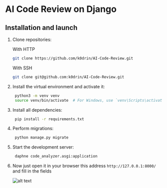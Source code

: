 # AI Code Review on Django

## Installation and launch

1. Clone repositories:

   With HTTP
   ```bash
   git clone https://github.com/k0drin/AI-Code-Review.git
   ```

   With SSH
   ```bash
   git clone git@github.com:k0drin/AI-Code-Review.git
   ```
2. Install the virtual environment and activate it:
   ```bash
    python3 -m venv venv
    source venv/bin/activate  # For Windows, use `venv\Scripts\activate`
    ```
3. Install all dependencies:
   ```bash
    pip install -r requirements.txt
    ```
4. Perform migrations:
   ```bash
    python manage.py migrate
    ```

5. Start the development server:
   ```bash
    daphne code_analyzer.asgi:application
    ```
8. Now just open it in your browser this address `http://127.0.0.1:8000/` and fill in the fields

   ![alt text](image.png)
   



